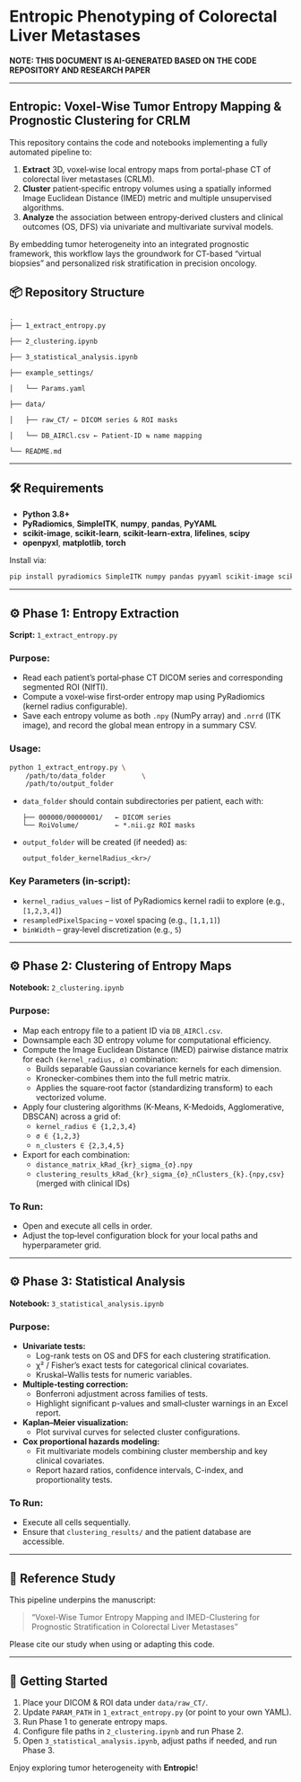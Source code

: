 
# Entropic Phenotyping of Colorectal Liver Metastases

**NOTE: THIS DOCUMENT IS AI-GENERATED BASED ON THE CODE REPOSITORY AND RESEARCH PAPER**

---

## Entropic: Voxel-Wise Tumor Entropy Mapping & Prognostic Clustering for CRLM

This repository contains the code and notebooks implementing a fully automated pipeline to:

1. **Extract** 3D, voxel‐wise local entropy maps from portal-phase CT of colorectal liver metastases (CRLM).  
2. **Cluster** patient‐specific entropy volumes using a spatially informed Image Euclidean Distance (IMED) metric and multiple unsupervised algorithms.  
3. **Analyze** the association between entropy‐derived clusters and clinical outcomes (OS, DFS) via univariate and multivariate survival models.

By embedding tumor heterogeneity into an integrated prognostic framework, this workflow lays the groundwork for CT-based “virtual biopsies” and personalized risk stratification in precision oncology.


## 📦 Repository Structure

```
.
├── 1_extract_entropy.py

├── 2_clustering.ipynb

├── 3_statistical_analysis.ipynb

├── example_settings/

│   └── Params.yaml

├── data/

│   ├── raw_CT/ ← DICOM series & ROI masks

│   └── DB_AIRCl.csv ← Patient‐ID ⇆ name mapping

└── README.md
```

---

## 🛠️ Requirements

- **Python 3.8+**  
- **PyRadiomics**, **SimpleITK**, **numpy**, **pandas**, **PyYAML**  
- **scikit-image**, **scikit-learn**, **scikit-learn-extra**, **lifelines**, **scipy**  
- **openpyxl**, **matplotlib**, **torch**

Install via:

```bash
pip install pyradiomics SimpleITK numpy pandas pyyaml scikit-image scikit-learn scikit-learn-extra lifelines scipy openpyxl matplotlib torch
```

---

## ⚙️ Phase 1: Entropy Extraction

**Script:** `1_extract_entropy.py`

### Purpose:

- Read each patient’s portal‐phase CT DICOM series and corresponding segmented ROI (NIfTI).
- Compute a voxel‐wise first‐order entropy map using PyRadiomics (kernel radius configurable).
- Save each entropy volume as both `.npy` (NumPy array) and `.nrrd` (ITK image), and record the global mean entropy in a summary CSV.

### Usage:

```bash
python 1_extract_entropy.py \
    /path/to/data_folder         \
    /path/to/output_folder
```

- `data_folder` should contain subdirectories per patient, each with:
  ```
  ├── 000000/00000001/   ← DICOM series
  └── RoiVolume/         ← *.nii.gz ROI masks
  ```
- `output_folder` will be created (if needed) as:
  ```
  output_folder_kernelRadius_<kr>/
  ```

### Key Parameters (in‐script):

- `kernel_radius_values` – list of PyRadiomics kernel radii to explore (e.g., `[1,2,3,4]`)
- `resampledPixelSpacing` – voxel spacing (e.g., `[1,1,1]`)
- `binWidth` – gray‐level discretization (e.g., `5`)

---

## ⚙️ Phase 2: Clustering of Entropy Maps

**Notebook:** `2_clustering.ipynb`

### Purpose:

- Map each entropy file to a patient ID via `DB_AIRCl.csv`.
- Downsample each 3D entropy volume for computational efficiency.
- Compute the Image Euclidean Distance (IMED) pairwise distance matrix for each `(kernel_radius, σ)` combination:
  - Builds separable Gaussian covariance kernels for each dimension.
  - Kronecker‐combines them into the full metric matrix.
  - Applies the square‐root factor (standardizing transform) to each vectorized volume.
- Apply four clustering algorithms (K-Means, K-Medoids, Agglomerative, DBSCAN) across a grid of:
  - `kernel_radius ∈ {1,2,3,4}`
  - `σ ∈ {1,2,3}`
  - `n_clusters ∈ {2,3,4,5}`
- Export for each combination:
  - `distance_matrix_kRad_{kr}_sigma_{σ}.npy`
  - `clustering_results_kRad_{kr}_sigma_{σ}_nClusters_{k}.{npy,csv}` (merged with clinical IDs)

### To Run:

- Open and execute all cells in order.
- Adjust the top‐level configuration block for your local paths and hyperparameter grid.

---

## ⚙️ Phase 3: Statistical Analysis

**Notebook:** `3_statistical_analysis.ipynb`

### Purpose:

- **Univariate tests:**
  - Log-rank tests on OS and DFS for each clustering stratification.
  - χ² / Fisher’s exact tests for categorical clinical covariates.
  - Kruskal–Wallis tests for numeric variables.
- **Multiple‐testing correction:**
  - Bonferroni adjustment across families of tests.
  - Highlight significant p-values and small‐cluster warnings in an Excel report.
- **Kaplan–Meier visualization:**
  - Plot survival curves for selected cluster configurations.
- **Cox proportional hazards modeling:**
  - Fit multivariate models combining cluster membership and key clinical covariates.
  - Report hazard ratios, confidence intervals, C-index, and proportionality tests.

### To Run:

- Execute all cells sequentially.
- Ensure that `clustering_results/` and the patient database are accessible.

---

## 📄 Reference Study

This pipeline underpins the manuscript:

> “Voxel-Wise Tumor Entropy Mapping and IMED-Clustering for Prognostic Stratification in Colorectal Liver Metastases”

Please cite our study when using or adapting this code.

---

## 🚀 Getting Started

1. Place your DICOM & ROI data under `data/raw_CT/`.
2. Update `PARAM_PATH` in `1_extract_entropy.py` (or point to your own YAML).
3. Run Phase 1 to generate entropy maps.
4. Configure file paths in `2_clustering.ipynb` and run Phase 2.
5. Open `3_statistical_analysis.ipynb`, adjust paths if needed, and run Phase 3.

Enjoy exploring tumor heterogeneity with **Entropic**!
```
